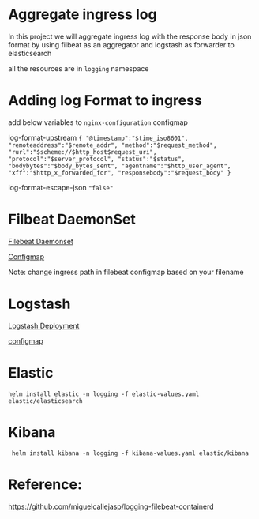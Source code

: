 # Aggregate ingress log
In this project we will aggregate ingress log with the response body in json format by using filbeat as an aggregator and logstash as forwarder to elasticsearch 

all the resources are in `logging` namespace
# Adding log Format to ingress

add below variables to `nginx-configuration` configmap

log-format-upstream
 ```{ "@timestamp":"$time_iso8601", "remoteaddress":"$remote_addr", "method":"$request_method", "rurl":"$scheme://$http_host$request_uri", "protocol":"$server_protocol", "status":"$status", "bodybytes":"$body_bytes_sent", "agentname":"$http_user_agent", "xff":"$http_x_forwarded_for", "responsebody":"$request_body" }```

log-format-escape-json
```"false"```


# Filbeat DaemonSet
[Filebeat Daemonset ](./filebeat-src.yaml)

[Configmap](./filebeat_configmap.yaml)

Note: change ingress path in filebeat configmap based on your filename
# Logstash
[Logstash Deployment](./logstash.yaml)

[configmap](./logstash-configmap.yaml)

# Elastic 
``` 
helm install elastic -n logging -f elastic-values.yaml elastic/elasticsearch
```

# Kibana
```
 helm install kibana -n logging -f kibana-values.yaml elastic/kibana
```
# Reference:
https://github.com/miguelcallejasp/logging-filebeat-containerd
